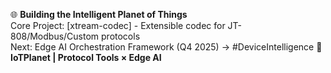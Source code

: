  🌐 **Building the Intelligent Planet of Things**  
Core Project: [xtream-codec] - Extensible codec for JT-808/Modbus/Custom protocols  
Next: Edge AI Orchestration Framework (Q4 2025) → #DeviceIntelligence
🧠 **IoTPlanet | Protocol Tools × Edge AI** 
